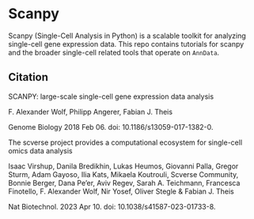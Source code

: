 # Scanpy

Scanpy (Single-Cell Analysis in Python) is a scalable toolkit for analyzing single-cell gene expression data. This repo contains tutorials for scanpy and the broader single-cell related tools that operate on `AnnData`.


## Citation

SCANPY: large-scale single-cell gene expression data analysis

F. Alexander Wolf, Philipp Angerer, Fabian J. Theis

Genome Biology 2018 Feb 06. doi: 10.1186/s13059-017-1382-0.


The scverse project provides a computational ecosystem for single-cell omics data analysis

Isaac Virshup, Danila Bredikhin, Lukas Heumos, Giovanni Palla, Gregor Sturm, Adam Gayoso, Ilia Kats, Mikaela Koutrouli, Scverse Community, Bonnie Berger, Dana Pe’er, Aviv Regev, Sarah A. Teichmann, Francesca Finotello, F. Alexander Wolf, Nir Yosef, Oliver Stegle & Fabian J. Theis

Nat Biotechnol. 2023 Apr 10. doi: 10.1038/s41587-023-01733-8.
